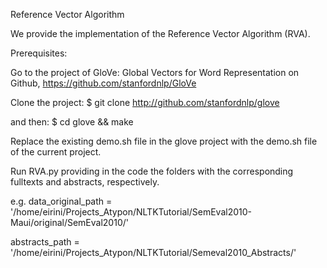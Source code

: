 Reference Vector Algorithm

We provide the implementation of the Reference Vector Algorithm (RVA). 

Prerequisites: 

Go to the project of GloVe: Global Vectors for Word Representation on Github, https://github.com/stanfordnlp/GloVe 

Clone the project: 
$ git clone http://github.com/stanfordnlp/glove

and then:
$ cd glove && make

Replace the existing demo.sh file in the glove project with the demo.sh file of the current project.

Run RVA.py providing in the code the folders with the corresponding fulltexts and abstracts, respectively.

e.g.
data_original_path = '/home/eirini/Projects_Atypon/NLTKTutorial/SemEval2010-Maui/original/SemEval2010/'

abstracts_path = '/home/eirini/Projects_Atypon/NLTKTutorial/Semeval2010_Abstracts/'

